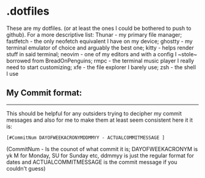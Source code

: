 # .dotfiles
These are my dotfiles. (or at least the ones I could be bothered to push to github). For a more descriptive list: Thunar - my primary file manager; fastfetch - the only neofetch equivalent I have on my device; ghostty - my terminal emulator of choice and arguably the best one; kitty - helps render stuff in said terminal; neovim - one of my editors and with a config I ~stole~ borrowed from BreadOnPenguins; rmpc - the terminal music player I really need to start customizing; xfe - the file explorer I barely use; zsh - the shell I use

## My Commit format:
---
This should be helpful for any outsiders trying to decipher my commit messages and also for me to make them at least seem consistent here it it is:


```[#CommitNum DAYOFWEEKACRONYMDDMMYY - ACTUALCOMMITMESSAGE ]```


(CommitNum - Is the counot of what commit it is; DAYOFWEEKACRONYM is yk M for Monday, SU for Sunday etc, ddmmyy is just the regular format for dates and ACTUALCOMMITMESSAGE is the commit message if you couldn't guess)
